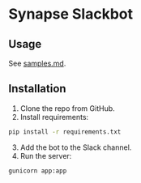 # Synapse Slackbot

## Usage
See [samples.md](/samples.md).

## Installation
1. Clone the repo from GitHub.
2. Install requirements:
```bash
pip install -r requirements.txt
```
3. Add the bot to the Slack channel.
4. Run the server:
```bash
gunicorn app:app
```
